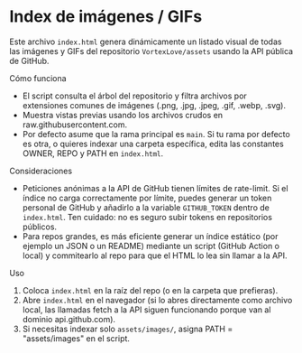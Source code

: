 # Index de imágenes / GIFs

Este archivo `index.html` genera dinámicamente un listado visual de todas las imágenes y GIFs del repositorio `VortexLove/assets` usando la API pública de GitHub.

Cómo funciona
- El script consulta el árbol del repositorio y filtra archivos por extensiones comunes de imágenes (.png, .jpg, .jpeg, .gif, .webp, .svg).
- Muestra vistas previas usando los archivos crudos en raw.githubusercontent.com.
- Por defecto asume que la rama principal es `main`. Si tu rama por defecto es otra, o quieres indexar una carpeta específica, edita las constantes OWNER, REPO y PATH en `index.html`.

Consideraciones
- Peticiones anónimas a la API de GitHub tienen límites de rate-limit. Si el índice no carga correctamente por límite, puedes generar un token personal de GitHub y añadirlo a la variable `GITHUB_TOKEN` dentro de `index.html`. Ten cuidado: no es seguro subir tokens en repositorios públicos.
- Para repos grandes, es más eficiente generar un índice estático (por ejemplo un JSON o un README) mediante un script (GitHub Action o local) y commitearlo al repo para que el HTML lo lea sin llamar a la API.

Uso
1. Coloca `index.html` en la raíz del repo (o en la carpeta que prefieras).
2. Abre `index.html` en el navegador (si lo abres directamente como archivo local, las llamadas fetch a la API siguen funcionando porque van al dominio api.github.com).
3. Si necesitas indexar solo `assets/images/`, asigna PATH = "assets/images" en el script.
